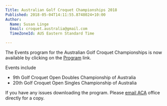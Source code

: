```yaml
---
Title: Australian Golf Croquet Championships 2018
Published: 2018-05-04T14:11:55.8748024+10:00
Author:
  Name: Susan Linge
  Email: croquet.australia@gmail.com
  TimeZoneId: AUS Eastern Standard Time

---
```

The Events program for the Australian Golf Croquet Championships is now available by clicking on the [Program](/2018-Program-Aust-GC-Open-Cairnlea---final.docx) link.

Events include
- 9th Golf Croquet Open Doubles Championship of Australia
- 20th Golf Croquet Open Singles Championship of Australia

If you have any issues downloading the program. Please [email ACA](mailto:croquet.australia@gmail.com) office directly for a copy.